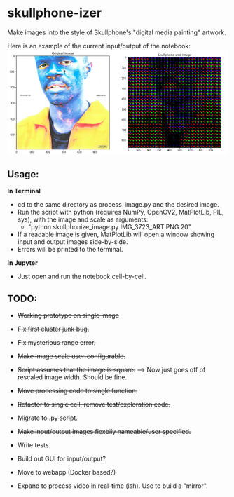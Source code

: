 # skullphone-izer
Make images into the style of Skullphone's "digital media painting" artwork.


Here is an example of the current input/output of the notebook:
![Example Output](example_output.PNG)

## Usage:
**In Terminal**
- cd to the same directory as process_image.py and the desired image.
- Run the script with python (requires NumPy, OpenCV2, MatPlotLib, PIL, sys), with the image and scale as arguments:
    - "python skullphonize_image.py IMG_3723_ART.PNG 20"
- If a readable image is given, MatPlotLib will open a window showing input and output images side-by-side.
- Errors will be printed to the terminal.

**In Jupyter**
- Just open and run the notebook cell-by-cell.

## TODO:
- ~~Working prototype on single image~~
- ~~Fix first cluster junk bug.~~
- ~~Fix mysterious range error.~~
- ~~Make image scale user-configurable.~~
- ~~Script assumes that the image is square.~~ --> Now just goes off of rescaled image width. Should be fine.
- ~~Move processing code to single function.~~
- ~~Refactor to single cell, remove test/exploration code.~~
- ~~Migrate to .py script.~~
- ~~Make input/output images flexbily nameable/user specified.~~

- Write tests.  
- Build out GUI for input/output?
- Move to webapp (Docker based?)
- Expand to process video in real-time (ish). Use to build a "mirror".
